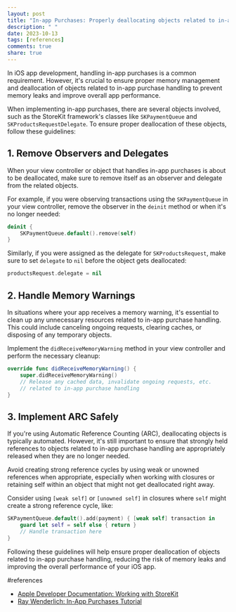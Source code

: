 ```yaml
---
layout: post
title: "In-app Purchases: Properly deallocating objects related to in-app purchase handling"
description: " "
date: 2023-10-13
tags: [references]
comments: true
share: true
---
```


In iOS app development, handling in-app purchases is a common requirement. However, it's crucial to ensure proper memory management and deallocation of objects related to in-app purchase handling to prevent memory leaks and improve overall app performance.

When implementing in-app purchases, there are several objects involved, such as the StoreKit framework's classes like `SKPaymentQueue` and `SKProductsRequestDelegate`. To ensure proper deallocation of these objects, follow these guidelines:

## 1. Remove Observers and Delegates

When your view controller or object that handles in-app purchases is about to be deallocated, make sure to remove itself as an observer and delegate from the related objects.

For example, if you were observing transactions using the `SKPaymentQueue` in your view controller, remove the observer in the `deinit` method or when it's no longer needed:

```swift
deinit {
    SKPaymentQueue.default().remove(self)
}
```

Similarly, if you were assigned as the delegate for `SKProductsRequest`, make sure to set `delegate` to `nil` before the object gets deallocated:

```swift
productsRequest.delegate = nil
```

## 2. Handle Memory Warnings

In situations where your app receives a memory warning, it's essential to clean up any unnecessary resources related to in-app purchase handling. This could include canceling ongoing requests, clearing caches, or disposing of any temporary objects.

Implement the `didReceiveMemoryWarning` method in your view controller and perform the necessary cleanup:

```swift
override func didReceiveMemoryWarning() {
    super.didReceiveMemoryWarning()
    // Release any cached data, invalidate ongoing requests, etc.
    // related to in-app purchase handling
}
```

## 3. Implement ARC Safely

If you're using Automatic Reference Counting (ARC), deallocating objects is typically automated. However, it's still important to ensure that strongly held references to objects related to in-app purchase handling are appropriately released when they are no longer needed.

Avoid creating strong reference cycles by using weak or unowned references when appropriate, especially when working with closures or retaining self within an object that might not get deallocated right away.

Consider using `[weak self]` or `[unowned self]` in closures where `self` might create a strong reference cycle, like:

```swift
SKPaymentQueue.default().add(payment) { [weak self] transaction in
    guard let self = self else { return }
    // Handle transaction here
}
```

Following these guidelines will help ensure proper deallocation of objects related to in-app purchase handling, reducing the risk of memory leaks and improving the overall performance of your iOS app.

#references
- [Apple Developer Documentation: Working with StoreKit](https://developer.apple.com/documentation/storekit)
- [Ray Wenderlich: In-App Purchases Tutorial](https://www.raywenderlich.com/5456-in-app-purchases-tutorial-getting-started)